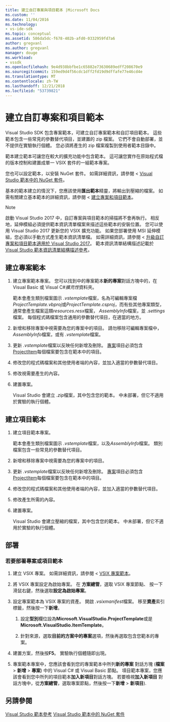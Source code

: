 ```yaml
---
title: 建立自訂專案與項目範本 |Microsoft Docs
ms.custom: ''
ms.date: 11/04/2016
ms.technology:
- vs-ide-sdk
ms.topic: conceptual
ms.assetid: 586da5dc-f678-402b-afd0-0332959fd7a6
author: gregvanl
ms.author: gregvanl
manager: douge
ms.workload:
- vssdk
ms.openlocfilehash: 9e4d938bbfbe1c65882e73630689edff208670e9
ms.sourcegitcommit: 159ed9d4f56cdc1dff2fd19d9dffafe77e46cd4e
ms.translationtype: MT
ms.contentlocale: zh-TW
ms.lasthandoff: 12/21/2018
ms.locfileid: "53739821"
---
```

# <a name="create-custom-project-and-item-templates"></a>建立自訂專案和項目範本

Visual Studio SDK 包含專案範本，可建立自訂專案範本和自訂項目範本。 這些範本包含一些常見的參數替代項目，並建置的 zip 檔案。 它們不會自動部署，並不提供在實驗執行個體。 您必須將產生的 zip 檔案複製到使用者範本目錄中。

範本建立範本可讓您在較大的擴充功能中包含範本。 這可讓您實作在原始程式檔的版本控制和建置成單一 VSIX 套件的一組範本專案。

您也可以設定範本，以安裝 NuGet 套件。 如需詳細資訊，請參閱 < [Visual Studio 範本中的 NuGet 套件](/nuget/visual-studio-extensibility/visual-studio-templates)。

基本的範本建立的情況下，您應該使用**匯出範本**精靈，將輸出到壓縮的檔案。 如需有關建立基本範本的詳細資訊，請參閱 <<c0> [ 建立專案和項目範本](../ide/creating-project-and-item-templates.md)。

> [!NOTE]
> 啟動 Visual Studio 2017 中，自訂專案與項目範本的掃描將不會再執行。 相反地，延伸模組必須提供範本資訊清單檔案來描述這些範本的安裝位置。 您可以使用 Visual Studio 2017 更新您的 VSIX 擴充功能。 如果您部署使用 MSI 延伸模組，您必須以手動方式產生範本資訊清單檔。 如需詳細資訊，請參閱 <<c0> [ 升級自訂專案和項目範本適用於 Visual Studio 2017](../extensibility/upgrading-custom-project-and-item-templates-for-visual-studio-2017.md)。 範本資訊清單結構描述記載於[Visual Studio 範本資訊清單結構描述參考](../extensibility/visual-studio-template-manifest-schema-reference.md)。

## <a name="create-a-project-template"></a>建立專案範本

1.  建立專案範本專案。 您可以找到中的專案範本**新的專案**對話方塊中的，在 Visual Basic 或 Visual C#*擴充性*資料夾。

     範本會產生類別檔案圖示 *.vstemplate*檔案，名為可編輯專案檔*ProjectTemplate.vbproj*或*ProjectTemplate.csproj*，而有些其他專案類型，通常會產生檔案這類*resources.resx*檔案， *AssemblyInfo*檔案，並 *.settings*檔案。 每個程式碼檔案包含通用的參數替代項目，在適當的地方。

2.  新增和移除專案中視需要為您的專案中的項目。 請勿移除可編輯專案檔中， *AssemblyInfo*檔案，或有 *.vstemplate*檔案。

3.  更新 *.vstemplate*檔案以反映任何新增及刪除。 [專案](../extensibility/project-element-visual-studio-templates.md)項目必須包含[ProjectItem](../extensibility/projectitem-element-visual-studio-item-templates.md)每個檔案要包含在範本中的項目。

4.  修改您的程式碼檔案和其他使用者端的內容，並加入適當的參數替代項目。

5.  修改視需要產生的內容。

6.  建置專案。

     Visual Studio 會建立 *.zip*檔案，其中包含您的範本。 中未部署，但它不適用於實驗的執行個體。

## <a name="create-an-item-template"></a>建立項目範本

1.  建立項目範本專案。

     範本會產生類別檔案圖示 *.vstemplate*檔案，以及*AssemblyInfo*檔案。 類別檔案包含一些常見的參數替代項目。

2.  新增和移除專案中視需要為您的專案中的項目。

3.  更新 *.vstemplate*檔案以反映任何新增及刪除。 [專案](../extensibility/project-element-visual-studio-templates.md)項目必須包含[ProjectItem](../extensibility/projectitem-element-visual-studio-item-templates.md)每個檔案要包含在範本中的項目。

4.  修改您的程式碼檔案和其他使用者端的內容，並加入適當的參數替代項目。

5.  修改產生所需的內容。

6.  建置專案。

     Visual Studio 會建立壓縮的檔案，其中包含您的範本。 中未部署，但它不適用於實驗的執行個體。

## <a name="deployment"></a>部署

### <a name="to-deploy-the-project-or-item-template"></a>若要部署專案或項目範本

1.  建立 VSIX 專案。 如需詳細資訊，請參閱 < [VSIX 專案範本](../extensibility/vsix-project-template.md)。

2.  將 VSIX 專案設定為啟始專案。 在 **方案總管**，選取 VSIX 專案節點、 按一下滑鼠右鍵，然後選取**設定為啟始專案**。

3.  設定專案範本為 VSIX 專案的資產。 開啟 *.vsixmanifest*檔案。 移至**資產**索引標籤，然後按一下**新增**。

    1.  設定**型別**欄位設為**Microsoft.VisualStudio.ProjectTemplate**或是**Microsoft.VisualStudio.ItemTemplate**。

    2.  針對來源，選取**目前的方案中的專案**選項，然後再選取包含您範本的專案。

4.  建置方案，然後按**F5**。 實驗執行個體隨即出現。

5.  專案範本專案中，您應該會看到您的專案範本中所列**新的專案** 對話方塊 (**檔案** > **新增** >  **專案**) 中的 Visual C# 或 Visual Basic 節點。 項目範本專案，您應該會看到您中所列的項目範本**加入新項目**對話方塊。 若要檢視**加入新項目** 對話方塊中，從**方案總管**，選取專案節點，然後按一下**新增** > **新項目**).

## <a name="see-also"></a>另請參閱

[Visual Studio 範本參考](../ide/creating-project-and-item-templates.md)
[Visual Studio 範本中的 NuGet 套件](/nuget/visual-studio-extensibility/visual-studio-templates)